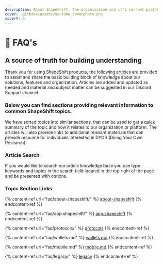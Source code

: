 ```yaml
---
description: About ShapeShift, the organization and it's current platform
cover: .gitbook/assets/youtube_coverphoto.png
coverY: 0
---
```


# 🥳 FAQ's

## A source of truth for building understanding

Thank you for using ShapeShift products, the following articles are provided to assist and share the basic building block of knowledge about our solutions, features and organization. Articles are added and updated as needed and material and subject matter can be suggested in our Discord Support channel.

### Below you can find sections providing relevant information to common ShapeShift topics.

We have sorted topics into similar sections, that can be used to get a quick summary of the topic and how it relates to our organization or platform. The articles will also provide links to additional relevant materials that can provide resource for individuals interested in DYOR (Doing Your Own Research)  &#x20;

### Article Search

If you would like to search our article knowledge base you can type keywords and topics in the search field located in the top right of the page and be presented with options.

### Topic Section Links

{% content-ref url="faq/about-shapeshift/" %}
[about-shapeshift](faq/about-shapeshift/)
{% endcontent-ref %}

{% content-ref url="faq/app.shapeshift/" %}
[app.shapeshift](faq/app.shapeshift/)
{% endcontent-ref %}

{% content-ref url="faq/protocols/" %}
[protocols](faq/protocols/)
{% endcontent-ref %}

{% content-ref url="faq/wallets.md" %}
[wallets.md](faq/wallets.md)
{% endcontent-ref %}

{% content-ref url="faq/mobile.md" %}
[mobile.md](faq/mobile.md)
{% endcontent-ref %}

{% content-ref url="faq/legacy/" %}
[legacy](faq/legacy/)
{% endcontent-ref %}

###
